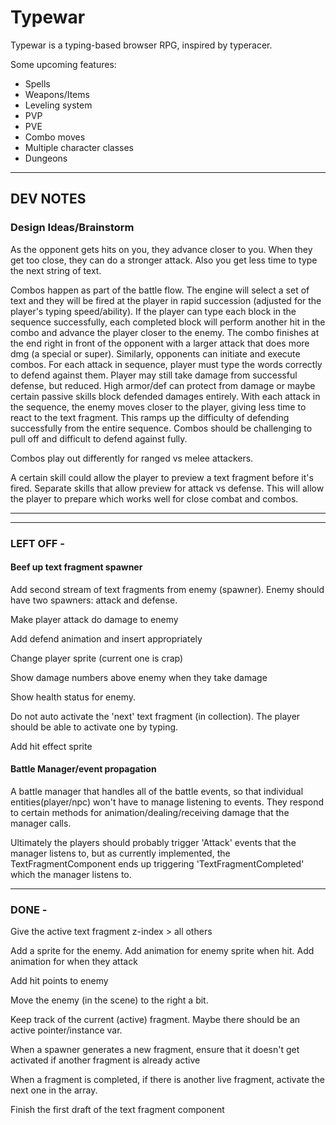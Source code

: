 # Typewar

Typewar is a typing-based browser RPG, inspired by typeracer.

Some upcoming features:

* Spells
* Weapons/Items
* Leveling system
* PVP
* PVE
* Combo moves
* Multiple character classes
* Dungeons

---

## DEV NOTES

### Design Ideas/Brainstorm
As the opponent gets hits on you, they advance closer to you. When they get 
too close, they can do a stronger attack. Also you get less time to type the
next string of text.

Combos happen as part of the battle flow. The engine will select a set of text
and they will be fired at the player in rapid succession (adjusted for the
player's typing speed/ability). If the player can type each block in the
sequence successfully, each completed block will perform another hit in the
combo and advance the player closer to the enemy. The combo finishes at the end
right in front of the opponent with a larger attack that does more dmg (a 
special or super). Similarly, opponents can initiate and execute combos. For
each attack in sequence, player must type the words correctly to defend against
them. Player may still take damage from successful defense, but reduced. High
armor/def can protect from damage or maybe certain passive skills block 
defended damages entirely. With each attack in the sequence, the enemy moves
closer to the player, giving less time to react to the text fragment. This
ramps up the difficulty of defending successfully from the entire sequence.
Combos should be challenging to pull off and difficult to defend against fully.

Combos play out differently for ranged vs melee attackers.

A certain skill could allow the player to preview a text fragment before it's
fired. Separate skills that allow preview for attack vs defense. This will
allow the player to prepare which works well for close combat and combos.

---

---

### LEFT OFF - 

#### Beef up text fragment spawner

  Add second stream of text fragments from enemy (spawner). 
    Enemy should have two spawners: attack and defense.

  Make player attack do damage to enemy

  Add defend animation and insert appropriately

  Change player sprite (current one is crap)

  Show damage numbers above enemy when they take damage

  Show health status for enemy.

  Do not auto activate the 'next' text fragment (in collection). The player 
  should be able to activate one by typing.

  Add hit effect sprite

#### Battle Manager/event propagation

  A battle manager that handles all of the battle events, so that individual entities(player/npc) won't
  have to manage listening to events. They respond to certain methods for animation/dealing/receiving damage
  that the manager calls.

  Ultimately the players should probably trigger 'Attack' events that the manager listens to, but as currently
  implemented, the TextFragmentComponent ends up triggering 'TextFragmentCompleted' which the manager listens to.

---
### DONE - 

  Give the active text fragment z-index > all others

  Add a sprite for the enemy.
    Add animation for enemy sprite when hit.
    Add animation for when they attack

  Add hit points to enemy

  Move the enemy (in the scene) to the right a bit.

  Keep track of the current (active) fragment.  Maybe there should be an
  active pointer/instance var.

  When a spawner generates a new fragment, ensure that it doesn't get
  activated if another fragment is already active

  When a fragment is completed, if there is another live fragment, activate
  the next one in the array.


  Finish the first draft of the text fragment component
